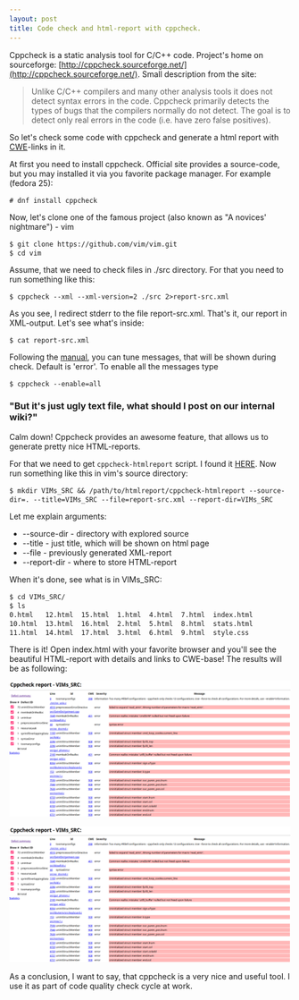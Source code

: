 ```yaml
---
layout: post
title: Code check and html-report with cppcheck.
---
```


Cppcheck is a static analysis tool for C/C++ code. Project's home on sourceforge: [http://cppcheck.sourceforge.net/](http://cppcheck.sourceforge.net/).
Small description from the site:
>Unlike C/C++ compilers and many other analysis tools it does not detect syntax errors in the code. Cppcheck primarily detects the types of bugs that the compilers normally do not detect. The goal is to detect only real errors in the code (i.e. have zero false positives). 

So let's check some code with cppcheck and generate a html report with [CWE](https://cwe.mitre.org)-links in it.

At first you need to install cppcheck. Official site provides a source-code, but you may installed it via you favorite package manager. For example (fedora 25):
```
# dnf install cppcheck
```
Now, let's clone one of the famous project (also known as "A novices' nightmare") - vim
```
$ git clone https://github.com/vim/vim.git
$ cd vim
```
Assume, that we need to check files in ./src directory. For that you need to run something like this:
```
$ cppcheck --xml --xml-version=2 ./src 2>report-src.xml
```
As you see, I redirect stderr to the file report-src.xml. That's it, our report in XML-output. Let's see what's inside:
```
$ cat report-src.xml 

```
Following the [manual](http://cppcheck.sourceforge.net/manual.pdf), you can tune messages, that will be shown during check. Default is 'error'. To enable all the messages type
```
$ cppcheck --enable=all
```

### "But it's just ugly text file, what should I post on our internal wiki?"

Calm down! Cppcheck provides an awesome feature, that allows us to generate pretty nice HTML-reports.

For that we need to get `cppcheck-htmlreport` script. I found it [HERE](https://github.com/danmar/cppcheck/tree/master/htmlreport).
Now run something like this in vim's source directory:
```
$ mkdir VIMs_SRC && /path/to/htmlreport/cppcheck-htmlreport --source-dir=. --title=VIMs_SRC --file=report-src.xml --report-dir=VIMs_SRC
```
Let me explain arguments:
* --source-dir - directory with explored source
* --title - just title, which will be shown on html page
* --file - previously generated XML-report
* --report-dir - where to store HTML-report

When it's done, see what is in VIMs_SRC:
```
$ cd VIMs_SRC/
$ ls
0.html   12.html  15.html  1.html  4.html  7.html  index.html
10.html  13.html  16.html  2.html  5.html  8.html  stats.html
11.html  14.html  17.html  3.html  6.html  9.html  style.css
```
There is it! Open index.html with your favorite browser and you'll see the beautiful HTML-report with details and links to CWE-base! The results will be as following:

![Cppcheck index](https://github.com/dunterov/dunterov.github.io/raw/master/images/cppcheck1.png "Logo Title Text 1")

![Cppcheck detail](https://github.com/dunterov/dunterov.github.io/raw/master/images/cppcheck1.png "Logo Title Text 2")

As a conclusion, I want to say, that cppcheck is a very nice and useful tool. I use it as part of code quality check cycle at work.